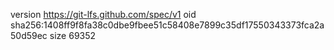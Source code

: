 version https://git-lfs.github.com/spec/v1
oid sha256:1408ff9f8fa38c0dbe9fbee51c58408e7899c35df17550343373fca2a50d59ec
size 69352

